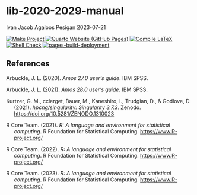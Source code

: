 lib-2020-2029-manual
================
Ivan Jacob Agaloos Pesigan
2023-07-21

<!-- README.md is generated from .setup/readme/README.Rmd. Please edit that file -->
<!-- badges: start -->

[![Make
Project](https://github.com/ijapesigan/lib-2020-2029-manual/actions/workflows/make.yml/badge.svg)](https://github.com/ijapesigan/lib-2020-2029-manual/actions/workflows/make.yml)
[![Quarto Website (GitHub
Pages)](https://github.com/ijapesigan/lib-2020-2029-manual/actions/workflows/quarto-gh-pages.yml/badge.svg)](https://github.com/ijapesigan/lib-2020-2029-manual/actions/workflows/quarto-gh-pages.yml)
[![Compile
LaTeX](https://github.com/ijapesigan/lib-2020-2029-manual/actions/workflows/latex.yml/badge.svg)](https://github.com/ijapesigan/lib-2020-2029-manual/actions/workflows/latex.yml)
[![Shell
Check](https://github.com/ijapesigan/lib-2020-2029-manual/actions/workflows/shellcheck.yml/badge.svg)](https://github.com/ijapesigan/lib-2020-2029-manual/actions/workflows/shellcheck.yml)
[![pages-build-deployment](https://github.com/ijapesigan/lib-2020-2029-manual/actions/workflows/pages/pages-build-deployment/badge.svg)](https://github.com/ijapesigan/lib-2020-2029-manual/actions/workflows/pages/pages-build-deployment)
<!-- badges: end -->

## References

<div id="refs" class="references csl-bib-body hanging-indent"
line-spacing="2">

<div id="ref-Arbuckle-2020" class="csl-entry">

Arbuckle, J. L. (2020). *Amos 27.0 user’s guide*. IBM SPSS.

</div>

<div id="ref-Arbuckle-2021" class="csl-entry">

Arbuckle, J. L. (2021). *Amos 28.0 user’s guide*. IBM SPSS.

</div>

<div id="ref-Kurtzer-cclerget-Bauer-etal-2021" class="csl-entry">

Kurtzer, G. M., cclerget, Bauer, M., Kaneshiro, I., Trudgian, D., &
Godlove, D. (2021). *<span class="nocase">hpcng/singularity: Singularity
3.7.3</span>*. Zenodo. <https://doi.org/10.5281/ZENODO.1310023>

</div>

<div id="ref-RCoreTeam-2021" class="csl-entry">

R Core Team. (2021). *R: A language and environment for statistical
computing*. R Foundation for Statistical Computing.
<https://www.R-project.org/>

</div>

<div id="ref-RCoreTeam-2022" class="csl-entry">

R Core Team. (2022). *R: A language and environment for statistical
computing*. R Foundation for Statistical Computing.
<https://www.R-project.org/>

</div>

<div id="ref-RCoreTeam-2023" class="csl-entry">

R Core Team. (2023). *R: A language and environment for statistical
computing*. R Foundation for Statistical Computing.
<https://www.R-project.org/>

</div>

</div>
